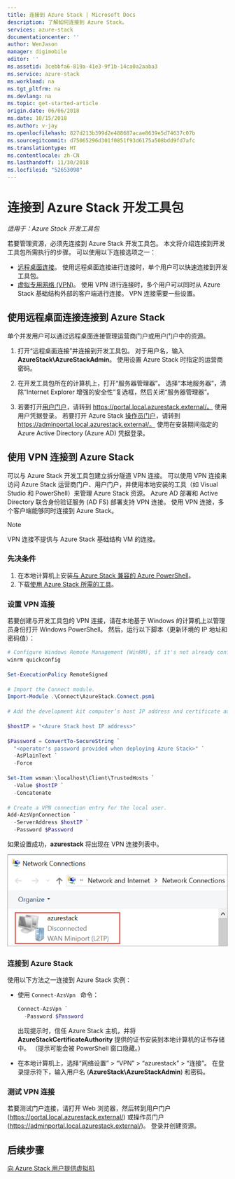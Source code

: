```yaml
---
title: 连接到 Azure Stack | Microsoft Docs
description: 了解如何连接到 Azure Stack。
services: azure-stack
documentationcenter: ''
author: WenJason
manager: digimobile
editor: ''
ms.assetid: 3cebbfa6-819a-41e3-9f1b-14ca0a2aaba3
ms.service: azure-stack
ms.workload: na
ms.tgt_pltfrm: na
ms.devlang: na
ms.topic: get-started-article
origin.date: 06/06/2018
ms.date: 10/15/2018
ms.author: v-jay
ms.openlocfilehash: 827d213b399d2e488687acae8639e5d74637c07b
ms.sourcegitcommit: d75065296d301f0851f93d6175a508bdd9fd7afc
ms.translationtype: HT
ms.contentlocale: zh-CN
ms.lasthandoff: 11/30/2018
ms.locfileid: "52653098"
---
```

# <a name="connect-to-azure-stack-development-kit"></a>连接到 Azure Stack 开发工具包

*适用于：Azure Stack 开发工具包*

若要管理资源，必须先连接到 Azure Stack 开发工具包。 本文将介绍连接到开发工具包所需执行的步骤。 可以使用以下连接选项之一：

* [远程桌面连接](#connect-with-remote-desktop)。 使用远程桌面连接进行连接时，单个用户可以快速连接到开发工具包。
* [虚拟专用网络 (VPN)](#connect-with-vpn)。 使用 VPN 进行连接时，多个用户可以同时从 Azure Stack 基础结构外部的客户端进行连接。 VPN 连接需要一些设置。

<a name="connect-to-azure-stack-with-remote-desktop"></a>
##  <a name="connect-to-azure-stack-by-using-remote-desktop-connection"></a>使用远程桌面连接连接到 Azure Stack

单个并发用户可以通过远程桌面连接管理运营商门户或用户门户中的资源。

1. 打开“远程桌面连接”并连接到开发工具包。 对于用户名，输入 **AzureStack\AzureStackAdmin**。 使用设置 Azure Stack 时指定的运营商密码。  

2. 在开发工具包所在的计算机上，打开“服务器管理器”。 选择“本地服务器”，清除“Internet Explorer 增强的安全性”复选框，然后关闭“服务器管理器”。

3. 若要打开[用户门户](azure-stack-key-features.md#portal)，请转到 https://portal.local.azurestack.external/。 使用用户凭据登录。 若要打开 Azure Stack [操作员门户](azure-stack-key-features.md#portal)，请转到 https://adminportal.local.azurestack.external/。 使用在安装期间指定的 Azure Active Directory (Azure AD) 凭据登录。

<a name="connect-to-azure-stack-with-vpn"></a>
## <a name="connect-to-azure-stack-by-using-vpn"></a>使用 VPN 连接到 Azure Stack

可以与 Azure Stack 开发工具包建立拆分隧道 VPN 连接。 可以使用 VPN 连接来访问 Azure Stack 运营商门户、用户门户，并使用本地安装的工具（如 Visual Studio 和 PowerShell）来管理 Azure Stack 资源。 Azure AD 部署和 Active Directory 联合身份验证服务 (AD FS) 部署支持 VPN 连接。 使用 VPN 连接，多个客户端能够同时连接到 Azure Stack。

> [!NOTE]
> VPN 连接不提供与 Azure Stack 基础结构 VM 的连接。

### <a name="prerequisites"></a>先决条件

1. 在本地计算机上安装[与 Azure Stack 兼容的 Azure PowerShell](azure-stack-powershell-install.md)。  
2. 下载[使用 Azure Stack 所需的工具](azure-stack-powershell-download.md)。

### <a name="set-up-vpn-connectivity"></a>设置 VPN 连接

若要创建与开发工具包的 VPN 连接，请在本地基于 Windows 的计算机上以管理员身份打开 Windows PowerShell。 然后，运行以下脚本（更新环境的 IP 地址和密码值）：

```PowerShell
# Configure Windows Remote Management (WinRM), if it's not already configured.
winrm quickconfig  

Set-ExecutionPolicy RemoteSigned

# Import the Connect module.
Import-Module .\Connect\AzureStack.Connect.psm1

# Add the development kit computer’s host IP address and certificate authority (CA) to the list of trusted hosts. Make sure you update the IP address and password values for your environment.

$hostIP = "<Azure Stack host IP address>"

$Password = ConvertTo-SecureString `
  "<operator's password provided when deploying Azure Stack>" `
  -AsPlainText `
  -Force

Set-Item wsman:\localhost\Client\TrustedHosts `
  -Value $hostIP `
  -Concatenate

# Create a VPN connection entry for the local user.
Add-AzsVpnConnection `
  -ServerAddress $hostIP `
  -Password $Password

```

如果设置成功，**azurestack** 将出现在 VPN 连接列表中。

![网络连接](media/azure-stack-connect-azure-stack/image3.png)  

### <a name="connect-to-azure-stack"></a>连接到 Azure Stack

使用以下方法之一连接到 Azure Stack 实例：  

* 使用 `Connect-AzsVpn ` 命令：
    
  ```PowerShell
  Connect-AzsVpn `
    -Password $Password
  ```

  出现提示时，信任 Azure Stack 主机，并将 **AzureStackCertificateAuthority** 提供的证书安装到本地计算机的证书存储中。 （提示可能会被 PowerShell 窗口隐藏。）

* 在本地计算机上，选择“网络设置” > “VPN” > “azurestack” > “连接”。 在登录提示符下，输入用户名 (**AzureStack\AzureStackAdmin**) 和密码。

### <a name="test-vpn-connectivity"></a>测试 VPN 连接

若要测试门户连接，请打开 Web 浏览器，然后转到用户门户 (https://portal.local.azurestack.external/) 或操作员门户 (https://adminportal.local.azurestack.external/)。 登录并创建资源。  

## <a name="next-steps"></a>后续步骤

[向 Azure Stack 用户提供虚拟机](azure-stack-tutorial-tenant-vm.md)

<!-- Update_Description: wording update -->